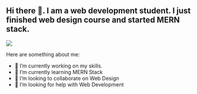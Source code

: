 ## Hi there 👋. I am a web development student. I just finished web design course and started MERN stack.

![](https://cdn.dribbble.com/users/2401141/screenshots/5487982/developers-gif-showcase.gif/400)

Here are something about me:

- 🔭 I’m currently working on my skills.
- 🌱 I’m currently learning MERN Stack
- 👯 I’m looking to collaborate on Web Design
- 🤔 I’m looking for help with Web Development
